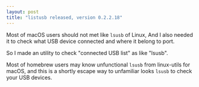 ```yaml
---
layout: post
title: "listusb released, version 0.2.2.18"
---
```


Most of macOS users should not met like `lsusb` of Linux, And I also needed it to check what USB device connected and where it belong to port.

So I made an utility to check "connected USB list" as like "lsusb".

Most of homebrew users may know unfunctional `lsusb` from linux-utils for macOS, and this is a shortly escape way to unfamiliar looks `lsusb` to check your USB devices.

